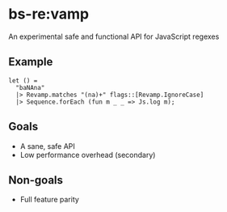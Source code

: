 
# bs-re:vamp

An experimental safe and functional API for JavaScript regexes

## Example

```reason
let () =
  "baNAna" 
  |> Revamp.matches "(na)+" flags::[Revamp.IgnoreCase]
  |> Sequence.forEach (fun m _ _ => Js.log m);
```

## Goals

* A sane, safe API
* Low performance overhead (secondary)

## Non-goals

* Full feature parity

